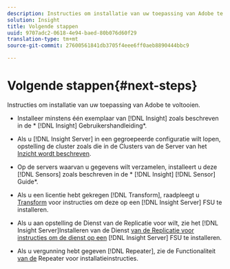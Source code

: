 ```yaml
---
description: Instructies om installatie van uw toepassing van Adobe te voltooien.
solution: Insight
title: Volgende stappen
uuid: 9707adc2-0618-4e94-baed-80b076d60f29
translation-type: tm+mt
source-git-commit: 27600561841db3705f4eee6ff0aeb8890444bbc9

---
```



# Volgende stappen{#next-steps}

Instructies om installatie van uw toepassing van Adobe te voltooien.

* Installeer minstens één exemplaar van [!DNL Insight] zoals beschreven in de * [!DNL Insight] Gebruikershandleiding*.

* Als u [!DNL Insight Server] in een gegroepeerde configuratie wilt lopen, opstelling de cluster zoals die in de Clusters van de Server van het [Inzicht wordt beschreven](../../../home/c-inst-svr/c-install-ins-svr/c-ins-svr-clstrs/c-abt-ins-svr-clsters.md).

* Op de servers waarvan u gegevens wilt verzamelen, installeert u deze [!DNL Sensors] zoals beschreven in de * [!DNL Insight] [!DNL Sensor] Guide*.

* Als u een licentie hebt gekregen [!DNL Transform], raadpleegt u [Transform](../../../home/c-inst-svr/c-tfm/c-tfm.md#concept-2da4db2b6f444e93ace22d3b3aecb4f2) voor instructies om deze op een [!DNL Insight Server] FSU te installeren.

* Als u aan opstelling de Dienst van de Replicatie voor wilt, zie het [!DNL Insight Server]Installeren van de Dienst [van de Replicatie voor instructies om de dienst op een](../../../home/c-inst-svr/c-ins-svr-rep-svc/c-inst-rep-svc.md#concept-4743b6621f394ee39cf0635230996925) [!DNL Insight Server] FSU te installeren.

* Als u vergunning hebt gegeven [!DNL Repeater], zie de Functionaliteit [van de](../../../home/c-inst-svr/c-rptr-fntly/c-rptr-fntly.md) Repeater voor installatieinstructies.
